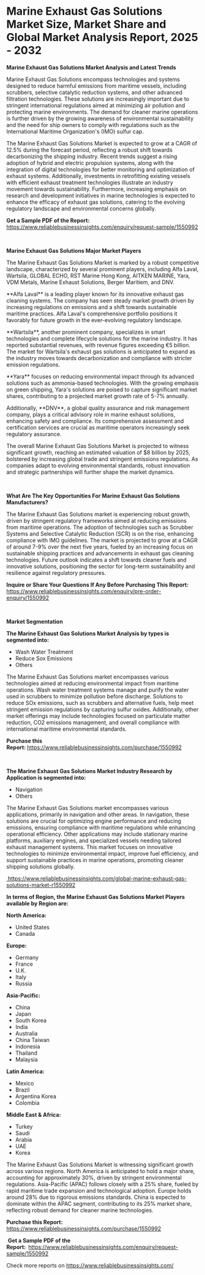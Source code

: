 <p><h1>Marine Exhaust Gas Solutions Market Size, Market Share and Global Market Analysis Report, 2025 - 2032</h1></p><p><strong>Marine Exhaust Gas Solutions Market Analysis and Latest Trends</strong></p>
<p><p>Marine Exhaust Gas Solutions encompass technologies and systems designed to reduce harmful emissions from maritime vessels, including scrubbers, selective catalytic reduction systems, and other advanced filtration technologies. These solutions are increasingly important due to stringent international regulations aimed at minimizing air pollution and protecting marine environments. The demand for cleaner marine operations is further driven by the growing awareness of environmental sustainability and the need for ship owners to comply with regulations such as the International Maritime Organization's (IMO) sulfur cap.</p><p>The Marine Exhaust Gas Solutions Market is expected to grow at a CAGR of 12.5% during the forecast period, reflecting a robust shift towards decarbonizing the shipping industry. Recent trends suggest a rising adoption of hybrid and electric propulsion systems, along with the integration of digital technologies for better monitoring and optimization of exhaust systems. Additionally, investments in retrofitting existing vessels with efficient exhaust treatment technologies illustrate an industry movement towards sustainability. Furthermore, increasing emphasis on research and development initiatives in marine technologies is expected to enhance the efficacy of exhaust gas solutions, catering to the evolving regulatory landscape and environmental concerns globally.</p></p>
<p><strong>Get a Sample PDF of the Report:&nbsp;</strong> <a href="https://www.reliablebusinessinsights.com/enquiry/request-sample/1550992?utm_campaign=2208&utm_medium=2&utm_source=Github&utm_content=ia&utm_term=11032025&utm_id=marine-exhaust-gas-solutions">https://www.reliablebusinessinsights.com/enquiry/request-sample/1550992</a></p>
<p>&nbsp;</p>
<p><strong>Marine Exhaust Gas Solutions Major Market Players</strong></p>
<p><p>The Marine Exhaust Gas Solutions Market is marked by a robust competitive landscape, characterized by several prominent players, including Alfa Laval, Wartsila, GLOBAL ECHO, RST Marine Hong Kong, AITKEN MARINE, Yara, VDM Metals, Marine Exhaust Solutions, Berger Maritiem, and DNV.</p><p>**Alfa Laval** is a leading player known for its innovative exhaust gas cleaning systems. The company has seen steady market growth driven by increasing regulations on emissions and a shift towards sustainable maritime practices. Alfa Laval's comprehensive portfolio positions it favorably for future growth in the ever-evolving regulatory landscape.</p><p>**Wartsila**, another prominent company, specializes in smart technologies and complete lifecycle solutions for the marine industry. It has reported substantial revenues, with revenue figures exceeding €5 billion. The market for Wartsila's exhaust gas solutions is anticipated to expand as the industry moves towards decarbonization and compliance with stricter emission regulations.</p><p>**Yara** focuses on reducing environmental impact through its advanced solutions such as ammonia-based technologies. With the growing emphasis on green shipping, Yara's solutions are poised to capture significant market shares, contributing to a projected market growth rate of 5-7% annually. </p><p>Additionally, **DNV**, a global quality assurance and risk management company, plays a critical advisory role in marine exhaust solutions, enhancing safety and compliance. Its comprehensive assessment and certification services are crucial as maritime operators increasingly seek regulatory assurance.</p><p>The overall Marine Exhaust Gas Solutions Market is projected to witness significant growth, reaching an estimated valuation of $8 billion by 2025, bolstered by increasing global trade and stringent emissions regulations. As companies adapt to evolving environmental standards, robust innovation and strategic partnerships will further shape the market dynamics.</p></p>
<p>&nbsp;</p>
<p><strong>What Are The Key Opportunities For Marine Exhaust Gas Solutions Manufacturers?</strong></p>
<p><p>The Marine Exhaust Gas Solutions market is experiencing robust growth, driven by stringent regulatory frameworks aimed at reducing emissions from maritime operations. The adoption of technologies such as Scrubber Systems and Selective Catalytic Reduction (SCR) is on the rise, enhancing compliance with IMO guidelines. The market is projected to grow at a CAGR of around 7-9% over the next five years, fueled by an increasing focus on sustainable shipping practices and advancements in exhaust gas cleaning technologies. Future outlook indicates a shift towards cleaner fuels and innovative solutions, positioning the sector for long-term sustainability and resilience against regulatory pressures.</p></p>
<p><strong>Inquire or Share Your Questions If Any Before Purchasing This Report:</strong> <a href="https://www.reliablebusinessinsights.com/enquiry/pre-order-enquiry/1550992?utm_campaign=2208&utm_medium=2&utm_source=Github&utm_content=ia&utm_term=11032025&utm_id=marine-exhaust-gas-solutions">https://www.reliablebusinessinsights.com/enquiry/pre-order-enquiry/1550992</a></p>
<p>&nbsp;</p>
<p><strong>Market Segmentation</strong></p>
<p><strong>The Marine Exhaust Gas Solutions Market Analysis by types is segmented into:</strong></p>
<p><ul><li>Wash Water Treatment</li><li>Reduce Sox Emissions</li><li>Others</li></ul></p>
<p><p>The Marine Exhaust Gas Solutions market encompasses various technologies aimed at reducing environmental impact from maritime operations. Wash water treatment systems manage and purify the water used in scrubbers to minimize pollution before discharge. Solutions to reduce SOx emissions, such as scrubbers and alternative fuels, help meet stringent emission regulations by capturing sulfur oxides. Additionally, other market offerings may include technologies focused on particulate matter reduction, CO2 emissions management, and overall compliance with international maritime environmental standards.</p></p>
<p><strong>Purchase this Report:&nbsp;</strong><a href="https://www.reliablebusinessinsights.com/purchase/1550992?utm_campaign=2208&utm_medium=2&utm_source=Github&utm_content=ia&utm_term=11032025&utm_id=marine-exhaust-gas-solutions">https://www.reliablebusinessinsights.com/purchase/1550992</a></p>
<p>&nbsp;</p>
<p><strong>The Marine Exhaust Gas Solutions Market Industry Research by Application is segmented into:</strong></p>
<p><ul><li>Navigation</li><li>Others</li></ul></p>
<p><p>The Marine Exhaust Gas Solutions market encompasses various applications, primarily in navigation and other areas. In navigation, these solutions are crucial for optimizing engine performance and reducing emissions, ensuring compliance with maritime regulations while enhancing operational efficiency. Other applications may include stationary marine platforms, auxiliary engines, and specialized vessels needing tailored exhaust management systems. This market focuses on innovative technologies to minimize environmental impact, improve fuel efficiency, and support sustainable practices in marine operations, promoting cleaner shipping solutions globally.</p></p>
<p><a href="https://www.reliablebusinessinsights.com/global-marine-exhaust-gas-solutions-market-r1550992?utm_campaign=2208&utm_medium=2&utm_source=Github&utm_content=ia&utm_term=11032025&utm_id=marine-exhaust-gas-solutions">&nbsp;https://www.reliablebusinessinsights.com/global-marine-exhaust-gas-solutions-market-r1550992</a></p>
<p><strong>In terms of Region, the Marine Exhaust Gas Solutions Market Players available by Region are:</strong></p>
<p>
    <p> <strong> North America: </strong>
        <ul>
            <li>United States</li>
            <li>Canada</li>
        </ul>
        </p> 
    <p> <strong> Europe: </strong>
        <ul>
            <li>Germany</li>
            <li>France</li>
            <li>U.K.</li>
            <li>Italy</li>
            <li>Russia</li>
        </ul>
        </p> 
    <p> <strong> Asia-Pacific: </strong>
        <ul>
            <li>China</li>
            <li>Japan</li>
            <li>South Korea</li>
            <li>India</li>
            <li>Australia</li>
            <li>China Taiwan</li>
            <li>Indonesia</li>
            <li>Thailand</li>
            <li>Malaysia</li>
        </ul>
        </p> 
    <p> <strong> Latin America: </strong>
        <ul>
            <li>Mexico</li>
            <li>Brazil</li>
            <li>Argentina Korea</li>
            <li>Colombia</li>
        </ul>
        </p> 
    <p> <strong> Middle East & Africa: </strong>
        <ul>
            <li>Turkey</li>
            <li>Saudi</li>
            <li>Arabia</li>
            <li>UAE</li>
            <li>Korea</li>
        </ul>
    </p>
    </p>
<p><p>The Marine Exhaust Gas Solutions Market is witnessing significant growth across various regions. North America is anticipated to hold a major share, accounting for approximately 30%, driven by stringent environmental regulations. Asia-Pacific (APAC) follows closely with a 25% share, fueled by rapid maritime trade expansion and technological adoption. Europe holds around 28% due to rigorous emissions standards. China is expected to dominate within the APAC segment, contributing to its 25% market share, reflecting robust demand for cleaner marine technologies.</p></p>
<p><strong>Purchase this Report: </strong><a href="https://www.reliablebusinessinsights.com/purchase/1550992?utm_campaign=2208&utm_medium=2&utm_source=Github&utm_content=ia&utm_term=11032025&utm_id=marine-exhaust-gas-solutions">https://www.reliablebusinessinsights.com/purchase/1550992</a></p>
<p>&nbsp;<strong>Get a Sample PDF of the Report:&nbsp;&nbsp;</strong><a href="https://www.reliablebusinessinsights.com/enquiry/request-sample/1550992?utm_campaign=2208&utm_medium=2&utm_source=Github&utm_content=ia&utm_term=11032025&utm_id=marine-exhaust-gas-solutions">https://www.reliablebusinessinsights.com/enquiry/request-sample/1550992</a></p>
<p><strong></strong></p>
<p>Check more reports on <a href="https://www.reliablebusinessinsights.com/?utm_campaign=2208&utm_medium=2&utm_source=Github&utm_content=ia&utm_term=11032025&utm_id=marine-exhaust-gas-solutions">https://www.reliablebusinessinsights.com/</a></p>